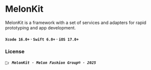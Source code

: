 # MelonKit

MelonKit is a framework with a set of services and adapters for rapid prototyping and app development.

#### `Xcode 16.0+` · `Swift 6.0+` · `iOS 17.0+`

### License

##### `📃: MelonKit · Melon Fashion Group® · 2025`